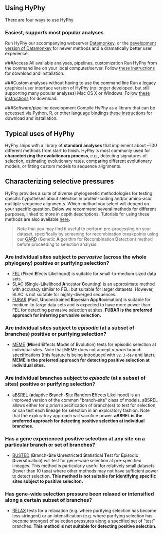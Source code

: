 ## Using HyPhy

There are four ways to use HyPhy

### Easiest, supports most popular analyses
Run HyPhy our accompanying webserver [Datamonkey](http://datamonkey.org), or the [development version of Datamonkey](http://test.datamonkey.org) for newer methods and a dramatically better user experience.

###Access All available analyses, pipelines, customization
Run HyPhy from the command line on your local computer/server. Follow [these instructions](installation.md) for download and installation. 

###Custom analyses without having to use the command line
Run a legacy graphical user interface version of HyPhy (no longer developed, but still supporting many popular analyses) Mac OS X or Windows. Follow [these instructions](download.md) for download.
 
###Software/pipeline development
Compile HyPhy as a library that can be accessed via Python, R, or other language bindings [these instructions](installation.md) for download and installation. 

## Typical uses of HyPhy

HyPhy ships with a library of **standard analyses** that implement about ~100 different methods from start to finish. HyPhy is most commonly used for **characterizing the evolutionary process**, e.g., detecting signatures of selection, estimating evolutionary rates, comparing different evolutionary models, or fitting custom models to sequence alignments.

## Characterizing selective pressures

HyPhy provides a suite of diverse phylogenetic methodologies for testing specific hypotheses about selection in protein-coding and/or amino-acid multiple sequence alignments. Which method you select will depend on your specific question. Below we recommend several methods for different purposes, linked to more in depth descriptions. Tutorials for using these methods are also available [here](tutorials/current-release-tutorial). 

> Note that you may find it useful to perform pre-processing on your dataset, specifically by screening for recombination breakpoints using our [GARD](./methods/selection-methods/#gard) (**G**enetic **A**lgorithm for **R**ecombination **D**etection) method before proceeding to selection analysis.


### Are individual sites subject to *pervasive* (across the whole phylogeny) positive or purifying selection?
* [FEL](./methods/selection-methods/#fel) (**F**ixed **E**fects **L**ikelihood) is suitable for small-to-medium sized data sets.
* [SLAC](./methods/selection-methods/#slac) (**S**ingle-**L**ikelihood **A**ncestor **C**ounting) is an approximate method with accuracy similar to FEL, but suitable for larger datasets. However, SLAC is not suitable for highly-diverged sequences.
* [FUBAR](./methods/selection-methods/#fubar) (**F**ast, **U**nconstrained **B**ayesian **A**pp**R**oximation) is suitable for medium-to-large data sets and is expected to have more power than FEL for detecting pervasive selection at sites. **FUBAR is the preferred approach for inferring pervasive selection.**


### Are individual sites subject to *episodic* (at a subset of branches) positive or purifying selection?
* [MEME](./methods/selection-methods/#meme) (**M**ixed **E**ffects **M**odel of **E**volution) tests for episodic selection at individual sites. Note that MEME does not accept *a priori* branch specifications (this feature is being introduced with `v2.3-dev` and later). **MEME is the preferred approach for detecting positive selection at individual sites.**


### Are individual branches subject to *episodic* (at a subset of sites) positive or purifying selection?

* [aBSREL](./methods/selection-methods/#absrel) (**a**daptive **B**ranch-**S**ite **R**andom **E**ffects **L**ikelihood) is an improved version of the common "branch-site" class of models. aBSREL allows either for *a priori* specification of branch(es) to test for selection, or can test each lineage for selection in an exploratory fashion. Note that the exploratory approach will sacrifice power. **aBSREL is the preferred approach for detecting positive selection at individual branches.**


### Has a gene experienced positive selection at any site on a particular branch or set of branches?
* [BUSTED](./methods/selection-methods/#busted) (**B**ranch-**S**ite **U**nrestricted **S**tatistical **T**est for **E**pisodic **D**iversification) will test for gene-wide selection at pre-specified lineages. This method is particularly useful for relatively small datasets (fewer than 10 taxa) where other methods may not have sufficient power to detect selection. **This method is not suitable for identifying specific sites subject to positive seleciton.**

### Has gene-wide selection pressure been relaxed or intensified along a certain subset of branches?
* [RELAX](./methods/selection-methods/#relax) tests for a relaxation (e.g. where purifying selection has become less stringent) or an intensification (e.g. where purifying selection has become stronger) of selection pressures along a specified set of "test" branches. **This method is not suitable for detecting positive selection.**

<!--
### Are individual sites within a gene subject to *directional* selection, i.e. selection pressure to evolve towards a specific set of amino acids?
* [FADE](./methods/selection-methods/#fade) tests for directional selection at specific sites in *protein* alignments.
-->

